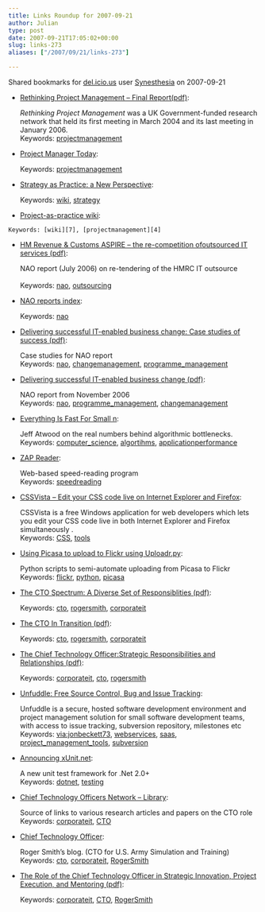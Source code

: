 ```yaml
---
title: Links Roundup for 2007-09-21
author: Julian
type: post
date: 2007-09-21T17:05:02+00:00
slug: links-273 
aliases: ["/2007/09/21/links-273"]

---
```

Shared bookmarks for [del.icio.us][1] user  [Synesthesia][2] on 2007-09-21

  * [Rethinking Project Management &#8211; Final Report(pdf)][3]:
  
    <em>Rethinking Project Management </em>was a UK Government-funded research network that held its first meeting in March 2004 and its last meeting in January 2006.    
    Keywords: [projectmanagement][4]
  * [Project Manager Today][5]:
  
       
    Keywords: [projectmanagement][4]
  * [Strategy as Practice: a New Perspective][6]:
  
       
    Keywords: [wiki][7], [strategy][8]
  *  [Project-as-practice wiki][9]:
  
       
    Keywords: [wiki][7], [projectmanagement][4]
  * [HM Revenue & Customs ASPIRE – the re-competition ofoutsourced IT services (pdf)][10]:
  
    NAO report (July 2006) on re-tendering of the HMRC IT outsource<br>    
    Keywords: [nao][11], [outsourcing][12]
  * [NAO reports index][13]:
  
       
    Keywords: [nao][11]
  * [Delivering successful IT-enabled business change: Case studies of success (pdf)][14]:
  
    Case studies for NAO report   
    Keywords: [nao][11], [changemanagement][15], [programme_management][16]
  * [Delivering successful IT-enabled business change (pdf)][17]:
  
    NAO report from November 2006   
    Keywords: [nao][11], [programme_management][16], [changemanagement][15]
  * [Everything Is Fast For Small n][18]:
  
    Jeff Atwood on the real numbers behind algorithmic bottlenecks.    
    Keywords: [computer_science][19], [algortihms][20], [applicationperformance][21]
  * [ZAP Reader][22]:
  
    Web-based speed-reading program    
    Keywords: [speedreading][23]

<!--more-->

  * [CSSVista &#8211; Edit your CSS code live on Internet Explorer and Firefox][24]:
  
    CSSVista is a free Windows application for web developers which lets you edit your CSS code live in both Internet Explorer and Firefox simultaneously .    
    Keywords: [CSS][25], [tools][26]
  * [Using Picasa to upload to Flickr using Uploadr.py][27]:
  
    Python scripts to semi-automate uploading from Picasa to Flickr    
    Keywords: [flickr][28], [python][29], [picasa][30]
  * [The CTO Spectrum: A Diverse Set of Responsiblities (pdf)][31]:
  
       
    Keywords: [cto][32], [rogersmith][33], [corporateit][34]
  * [The CTO In Transition (pdf)][35]:
  
       
    Keywords: [cto][32], [rogersmith][33], [corporateit][34]
  * [The Chief Technology Officer:Strategic Responsibilities and Relationships (pdf)][36]:
  
       
    Keywords: [corporateit][34], [cto][32], [rogersmith][33]
  * [Unfuddle: Free Source Control, Bug and Issue Tracking][37]:
  
    Unfuddle is a secure, hosted software development environment and project management solution for small software development teams, with access to issue tracking, subversion repository, milestones etc    
    Keywords: [via:jonbeckett73][38], [webservices][39], [saas][40], [project\_management\_tools][41], [subversion][42]
  * [Announcing xUnit.net][43]:
  
    A new unit test framework for .Net 2.0+    
    Keywords: [dotnet][44], [testing][45]
  * [Chief Technology Officers Network &#8211; Library][46]:
  
    Source of links to various research articles and papers on the CTO role   
    Keywords: [corporateit][34], [CTO][47]
  * [Chief Technology Officer][48]:
  
    Roger Smith&#8217;s blog. (CTO for U.S. Army Simulation and Training)    
    Keywords: [cto][32], [corporateit][34], [RogerSmith][49]
  * [The Role of the Chief Technology Officer in Strategic Innovation, Project Execution, and Mentoring (pdf)][50]:
  
       
    Keywords: [corporateit][34], [CTO][47], [RogerSmith][49]

 [1]: https://del.icio.us/
 [2]: https://del.icio.us/synesthesia
 [3]: https://www.mace.manchester.ac.uk/project/research/management/rethinkpm/pdf/final_report.pdf "https://www.mace.manchester.ac.uk/project/research/management/rethinkpm/pdf/final_report.pdf"
 [4]: https://del.icio.us/synesthesia/projectmanagement
 [5]: https://www.pmtoday.co.uk/content/en/default.aspx "https://www.pmtoday.co.uk/content/en/default.aspx"
 [6]: https://www.s-as-p.org/ "https://www.s-as-p.org/"
 [7]: https://del.icio.us/synesthesia/wiki
 [8]: https://del.icio.us/synesthesia/strategy
 [9]: https://www.project-as-practice.org/index.php/Main_Page "https://www.project-as-practice.org/index.php/Main_Page"
 [10]: https://www.nao.org.uk/publications/nao_reports/05-06/0506938.pdf "https://www.nao.org.uk/publications/nao_reports/05-06/0506938.pdf"
 [11]: https://del.icio.us/synesthesia/nao
 [12]: https://del.icio.us/synesthesia/outsourcing
 [13]: https://www.nao.org.uk/publications/nao_reports/chronindex.asp?type=vfm "https://www.nao.org.uk/publications/nao_reports/chronindex.asp?type=vfm"
 [14]: https://www.nao.org.uk/publications/nao_reports/06-07/060733-ii.pdf "https://www.nao.org.uk/publications/nao_reports/06-07/060733-ii.pdf"
 [15]: https://del.icio.us/synesthesia/changemanagement
 [16]: https://del.icio.us/synesthesia/programme_management
 [17]: https://www.nao.org.uk/publications/nao_reports/06-07/060733-i.pdf "https://www.nao.org.uk/publications/nao_reports/06-07/060733-i.pdf"
 [18]: https://www.codinghorror.com/blog/archives/000957.html "https://www.codinghorror.com/blog/archives/000957.html"
 [19]: https://del.icio.us/synesthesia/computer_science
 [20]: https://del.icio.us/synesthesia/algortihms
 [21]: https://del.icio.us/synesthesia/applicationperformance
 [22]: https://www.zapreader.com/ "https://www.zapreader.com/"
 [23]: https://del.icio.us/synesthesia/speedreading
 [24]: https://litmusapp.com/cssvista "https://litmusapp.com/cssvista"
 [25]: https://del.icio.us/synesthesia/CSS
 [26]: https://del.icio.us/synesthesia/tools
 [27]: https://genericface.com/blog/2006/03/14/using-picasa-to-upload-to-flickr-using-uploadrpy "https://genericface.com/blog/2006/03/14/using-picasa-to-upload-to-flickr-using-uploadrpy"
 [28]: https://del.icio.us/synesthesia/flickr
 [29]: https://del.icio.us/synesthesia/python
 [30]: https://del.icio.us/synesthesia/picasa
 [31]: https://www.ctonet.org/documents/CTOspectrum.pdf "https://www.ctonet.org/documents/CTOspectrum.pdf"
 [32]: https://del.icio.us/synesthesia/cto
 [33]: https://del.icio.us/synesthesia/rogersmith
 [34]: https://del.icio.us/synesthesia/corporateit
 [35]: https://www.ctonet.org/documents/CTOtransition.pdf "https://www.ctonet.org/documents/CTOtransition.pdf"
 [36]: https://www.ctonet.org/documents/SmithR_CTOStrategy.pdf "https://www.ctonet.org/documents/SmithR_CTOStrategy.pdf"
 [37]: https://unfuddle.com/home "https://unfuddle.com/home"
 [38]: https://del.icio.us/synesthesia/via:jonbeckett73
 [39]: https://del.icio.us/synesthesia/webservices
 [40]: https://del.icio.us/synesthesia/saas
 [41]: https://del.icio.us/synesthesia/project_management_tools
 [42]: https://del.icio.us/synesthesia/subversion
 [43]: https://jamesnewkirk.typepad.com/posts/2007/09/announcing-xuni.html "https://jamesnewkirk.typepad.com/posts/2007/09/announcing-xuni.html"
 [44]: https://del.icio.us/synesthesia/dotnet
 [45]: https://del.icio.us/synesthesia/testing
 [46]: https://www.ctonet.org/journals.htm "https://www.ctonet.org/journals.htm"
 [47]: https://del.icio.us/synesthesia/CTO
 [48]: https://ctonet.blogspot.com/ "https://ctonet.blogspot.com/"
 [49]: https://del.icio.us/synesthesia/RogerSmith
 [50]: https://www.modelbenders.com/papers/CTOStrategy_SmithR.pdf "https://www.modelbenders.com/papers/CTOStrategy_SmithR.pdf"
